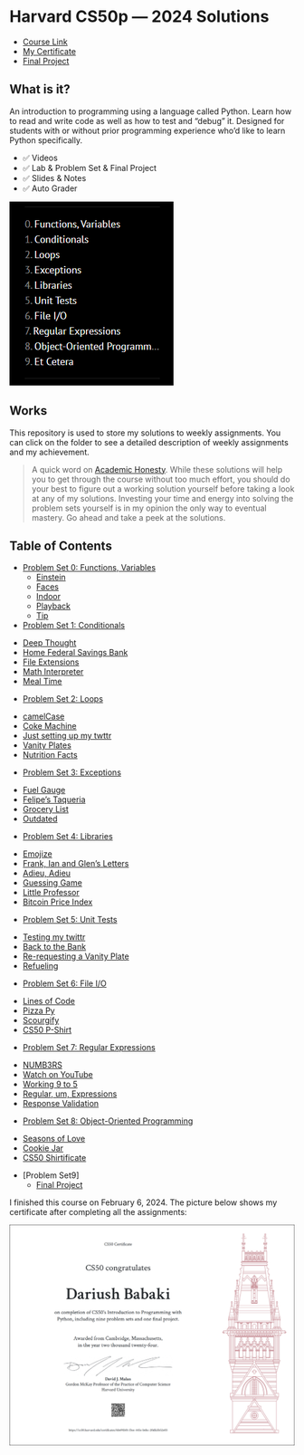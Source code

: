 Harvard CS50p — 2024 Solutions
=====================

-   [Course Link](https://cs50.harvard.edu/python/2022/)
-   [My Certificate](https://cs50.harvard.edu/certificates/6b691b01-f3ee-445e-b6bc-20dfa5b52e03)
-   [Final Project](https://github.com/dariushbabaki/CS50-Python/tree/main/final%20project)

## What is it?

An introduction to programming using a language called Python. Learn how to read and write code as well as how to test and “debug” it. Designed for students with or without prior programming experience who’d like to learn Python specifically.

-   ✅ Videos
-   ✅ Lab & Problem Set & Final Project
-   ✅ Slides & Notes
-   ✅ Auto Grader

![cs50](image/CS50.png)

## Works

This repository is used to store my solutions to weekly assignments. You can click on the folder to see a detailed description of weekly assignments and my achievement.

> A quick word on [Academic Honesty](https://cs50.harvard.edu/x/2024/honesty/). While these solutions will help you to get through the course without too much effort, you should do your best to figure out a working solution yourself before taking a look at any of my solutions. Investing your time and energy into solving the problem sets yourself is in my opinion the only way to eventual mastery.
Go ahead and take a peek at the solutions.

## Table of Contents
- [Problem Set 0: Functions, Variables](https://github.com/dariushbabaki/CS50-Python/tree/main/week0)
  * [Einstein](https://github.com/dariushbabaki/CS50-Python/blob/main/week0/einstein.py)
  * [Faces](https://github.com/dariushbabaki/CS50-Python/blob/main/week0/faces.py)
  * [Indoor](https://github.com/dariushbabaki/CS50-Python/blob/main/week0/indoor.py)
  * [Playback](https://github.com/dariushbabaki/CS50-Python/blob/main/week0/playback.py)
  * [Tip](https://github.com/dariushbabaki/CS50-Python/blob/main/week0/Tip.py)
 - [Problem Set 1: Conditionals](https://github.com/dariushbabaki/CS50-Python/tree/main/week1)
  * [Deep Thought](https://github.com/dariushbabaki/CS50-Python/blob/main/week1/deep.py)
  * [Home Federal Savings Bank](https://github.com/dariushbabaki/CS50-Python/blob/main/week1/bank.py)
  * [File Extensions](https://github.com/dariushbabaki/CS50-Python/blob/main/week1/extensions.py)
  * [Math Interpreter](https://github.com/dariushbabaki/CS50-Python/blob/main/week1/interpreter.py)
  * [Meal Time](https://github.com/dariushbabaki/CS50-Python/blob/main/week1/meal.py)
 - [Problem Set 2: Loops](https://github.com/dariushbabaki/CS50-Python/tree/main/week2)
  * [camelCase](https://github.com/dariushbabaki/CS50-Python/blob/main/week2/camel.py)
  * [Coke Machine](https://github.com/dariushbabaki/CS50-Python/blob/main/week2/coke.py)
  * [Just setting up my twttr](https://github.com/dariushbabaki/CS50-Python/blob/main/week2/twttr.py)
  * [Vanity Plates](https://github.com/dariushbabaki/CS50-Python/blob/main/week2/plates.py)
  * [Nutrition Facts](https://github.com/dariushbabaki/CS50-Python/blob/main/week2/nutrition.py)
   - [Problem Set 3: Exceptions](https://github.com/dariushbabaki/CS50-Python/tree/main/week3)
  * [Fuel Gauge](/Week3/fuel)
  * [Felipe’s Taqueria](/Week3/taqueria)
  * [Grocery List](/Week3/grocery)
  * [Outdated](/Week3/Outdated)
   - [Problem Set 4: Libraries](/Week4)
  * [Emojize](/Week4/Emojize)
  * [Frank, Ian and Glen’s Letters](/Week4/figlet)
  * [Adieu, Adieu](/Week4/adieu)
  * [Guessing Game](/Week4/game)
  * [Little Professor](/Week4/professor)
  * [Bitcoin Price Index](/Week4/bitcoin)
   - [Problem Set 5: Unit Tests](/Week5)
  * [Testing my twittr](/Week5/test_twttr)
  * [Back to the Bank](/Week5/test_bank)
  * [Re-requesting a Vanity Plate](/Week5/test_plates)
  * [Refueling](/Week5/test_fuel)
   - [Problem Set 6: File I/O](/Week6)
  * [Lines of Code](/Week6/lines)
  * [Pizza Py](/Week6/pizza)
  * [Scourgify](/Week6/scourgify)
  * [CS50 P-Shirt](/Week6/shirt)
   - [Problem Set 7: Regular Expressions](/Week7)
  * [NUMB3RS](/Week7/numb3rs)
  * [Watch on YouTube](/Week7/watch)
  * [Working 9 to 5](/Week7/working)
  * [Regular, um, Expressions](/Week7/um)
  * [Response Validation](/Week7/response)
   - [Problem Set 8: Object-Oriented Programming](/Week8)
  * [Seasons of Love](/Week8/seasons)
  * [Cookie Jar](/Week8/jar)
  * [CS50 Shirtificate](/Week8/shirtificate)
- [Problem Set9]
  * [Final Project](https://github.com/dariushbabaki/CS50-Python/tree/main/final%20project)


I finished this course on February 6, 2024.
The picture below shows my certificate after completing all the assignments:

![cs50p](image/CS50P.png)
